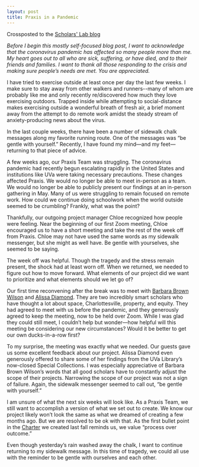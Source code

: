 ```yaml
---
layout: post
title: Praxis in a Pandemic
---
```


Crossposted to the [Scholars' Lab blog](https://scholarslab.lib.virginia.edu/blog/praxis-in-a-pandemic/)

*Before I begin this mostly self-focused blog post, I want to acknowledge that the coronavirus pandemic has affected so many people more than me. My heart goes out to all who are sick, suffering, or have died, and to their friends and families. I want to thank all those responding to the crisis and making sure people’s needs are met. You are appreciated.*

I have tried to exercise outside at least once per day the last few weeks. I make sure to stay away from other walkers and runners--many of whom are probably like me and only recently re/discovered how much they love exercising outdoors. Trapped inside while attempting to social-distance makes exercising outside a wonderful breath of fresh air, a brief moment away from the attempt to do remote work amidst the steady stream of anxiety-producing news about the virus.

In the last couple weeks, there have been a number of sidewalk chalk messages along my favorite running route. One of the messages was “be gentle with yourself.” Recently, I have found my mind—and my feet—returning to that piece of advice.

A few weeks ago, our Praxis Team was struggling. The coronavirus pandemic had recently begun escalating rapidly in the United States and institutions like UVa were taking necessary precautions. These changes affected Praxis. We would no longer be able to meet in-person as a team. We would no longer be able to publicly present our findings at an in-person gathering in May. Many of us were struggling to remain focused on remote work. How could we continue doing schoolwork when the world outside seemed to be crumbling? Frankly, what was the point?

Thankfully, our outgoing project manager Chloe recognized how people were feeling. Near the beginning of our first Zoom meeting, Chloe encouraged us to have a short meeting and take the rest of the week off from Praxis. Chloe may not have used the same words as my sidewalk messenger, but she might as well have. Be gentle with yourselves, she seemed to be saying.

The week off was helpful. Though the tragedy and the stress remain present, the shock had at least worn off. When we returned, we needed to figure out how to move forward. What elements of our project did we want to prioritize and what elements should we let go of?

Our first time reconvening after the break was to meet with [Barbara Brown Wilson](https://www.arch.virginia.edu/people/barbara-wilson) and [Alissa Diamond](https://www.arch.virginia.edu/ccl/ujie-diamond). They are two incredibly smart scholars who have thought a lot about space, Charlottesville, property, and equity. They had agreed to meet with us before the pandemic, and they generously agreed to keep the meeting, now to be held over Zoom. While I was glad they could still meet, I couldn’t help but wonder—how helpful will this meeting be considering our new circumstances? Would it be better to get our own ducks-in-a-row first?

To my surprise, the meeting was exactly what we needed. Our guests gave us some excellent feedback about our project. Alissa Diamond even generously offered to share some of her findings from the UVa Library’s now-closed Special Collections. I was especially appreciative of Barbara Brown Wilson’s words that all good scholars have to constantly adjust the scope of their projects. Narrowing the scope of our project was not a sign of failure. Again, the sidewalk messenger seemed to call out, “be gentle with yourself.”

I am unsure of what the next six weeks will look like. As a Praxis Team, we still want to accomplish a version of what we set out to create. We know our project likely won’t look the same as what we dreamed of creating a few months ago. But we are resolved to be ok with that. As the first bullet point in the [Charter](http://praxis.scholarslab.org/charter/charter-2019-2020/) we created last fall reminds us, we value “process over outcome.”

Even though yesterday’s rain washed away the chalk, I want to continue returning to my sidewalk message. In this time of tragedy, we could all use with the reminder to be gentle with ourselves and each other.
